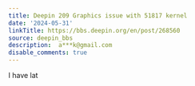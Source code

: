 ```yaml
---
title: Deepin 209 Graphics issue with 51817 kernel
date: '2024-05-31'
linkTitle: https://bbs.deepin.org/en/post/268560
source: deepin_bbs
description:  a***k@gmail.com 
disable_comments: true
---
```

I have lat

